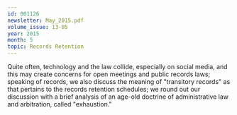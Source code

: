 ```yaml
---
id: 001126
newsletter: May_2015.pdf
volume_issue: 13-05
year: 2015
month: 5
topic: Records Retention
---
```


Quite often, technology and the law collide, especially on social media, and this may create concerns for open meetings and public records laws; speaking of records, we also discuss the meaning of "transitory records" as that pertains to the records retention schedules; we round out our discussion with a brief analysis of an age-old doctrine of administrative law and arbitration, called "exhaustion."